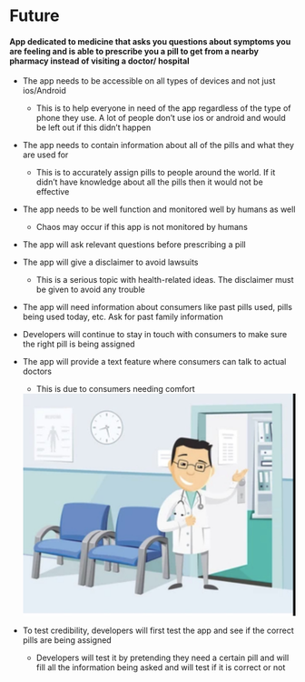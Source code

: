 # Future
#### App dedicated to medicine that asks you questions about symptoms you are feeling and is able to prescribe you a pill to get from a nearby pharmacy instead of visiting a doctor/ hospital
* The app needs to be accessible on all types of devices and not just ios/Android
    * This is to help everyone in need of the app regardless of the type of phone they use. A lot of people don’t use ios or android and would be left out if this didn’t happen

* The app needs to contain information about all of the pills and what they are used for
    * This is to accurately assign pills to people around the world. If it didn’t have knowledge about all the pills then it would not be effective
* The app needs to be well function and monitored well by humans as well
    * Chaos may occur if this app is not monitored by humans
* The app will ask relevant questions before prescribing a pill
* The app will give a disclaimer to avoid lawsuits
    * This is a serious topic with health-related ideas. The disclaimer must be given to avoid any trouble
* The app will need information about consumers like past pills used, pills being used today, etc. Ask for past family information
* Developers will continue to stay in touch with consumers to make sure the right pill is being assigned
* The app will provide a text feature where consumers can talk to actual doctors
    * This is due to consumers needing comfort

    <img src="image5.jpeg" alt="alt text" width="800"/>
* To test credibility, developers will first test the app and see if the correct pills are being assigned
    * Developers will test it by pretending they need a certain pill and will fill all the information being asked and will test if it is correct or not






